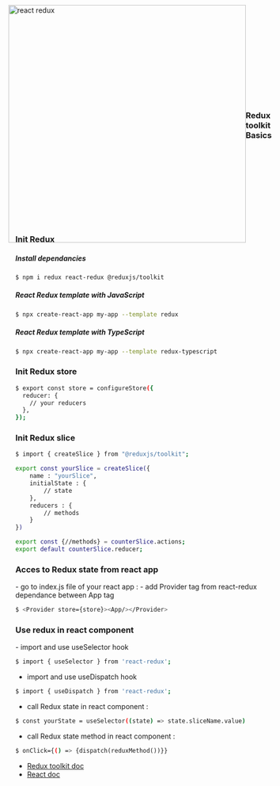 <div style="display:flex;align-items:center;justify-content:center;width:100%;height:10vh;">
<img src="https://www.baptiste-donaux.fr/react-redux-concept/react-redux.png" alt="react redux" width="480">
<h3>Redux toolkit Basics</h3>
</div>


<h3>Init Redux</h3>
<h5>Install dependancies</h5>

```bash
$ npm i redux react-redux @reduxjs/toolkit
```

<h5>React Redux template with JavaScript</h5>

```bash
$ npx create-react-app my-app --template redux
```

<h5>React Redux template with TypeScript</h5>

```bash
$ npx create-react-app my-app --template redux-typescript
```

<h3>Init Redux store</h3>

```bash
$ export const store = configureStore({
  reducer: {
    // your reducers
  },
});
```

<h3>Init Redux slice</h3>

```bash
$ import { createSlice } from "@reduxjs/toolkit";

export const yourSlice = createSlice({
    name : "yourSlice",
    initialState : {
        // state
    },
    reducers : {
        // methods
    }
})

export const {//methods} = counterSlice.actions;
export default counterSlice.reducer;
```

<h3>Acces to Redux state from react app</h3>
-   go to index.js file of your react app :
-   add Provider tag from react-redux dependance between App tag

```bash
$ <Provider store={store}><App/></Provider>
```

<h3>Use redux in react component</h3>
-  import and use useSelector hook

```bash
$ import { useSelector } from 'react-redux';
```

-  import and use useDispatch hook

```bash
$ import { useDispatch } from 'react-redux';
```

-  call Redux state in react component : 

```bash
$ const yourState = useSelector((state) => state.sliceName.value)
```

-  call Redux state method in react component : 

```bash
$ onClick={() => {dispatch(reduxMethod())}}
```

- [Redux toolkit doc](https://redux-toolkit.js.org/)
- [React doc](https://fr.reactjs.org/)
